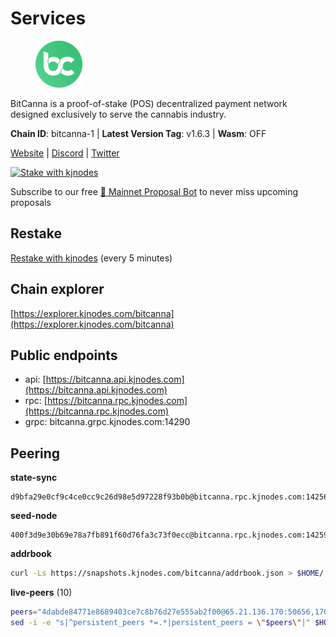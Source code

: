 # Services

<figure><img src="https://raw.githubusercontent.com/kj89/cosmos-images/main/logos/bitcanna.png" alt=""><figcaption></figcaption></figure>

BitCanna is a proof-of-stake (POS) decentralized payment network designed exclusively to serve the cannabis industry. 

**Chain ID**: bitcanna-1 | **Latest Version Tag**: v1.6.3 | **Wasm**: OFF

[Website](https://www.bitcanna.io) | [Discord](https://discord.gg/9AVrzaVQvs) | [Twitter](https://twitter.com/BitCannaGlobal)

[![Stake with kjnodes](https://i.ibb.co/cr44Q8j/button-stake-with-kjnodes.png)](https://restake.app/bitcanna/bcnavaloper1aym6s8eza7kjvnxuwxufrzccz6vqvgnsc47cc7)

Subscribe to our free [🤖 Mainnet Proposal Bot](https://t.me/kjnodes_proposal_bot) to never miss upcoming proposals

## Restake

[Restake with kjnodes](https://restake.app/bitcanna/bcnavaloper1aym6s8eza7kjvnxuwxufrzccz6vqvgnsc47cc7) (every 5 minutes)
## Chain explorer
[https://explorer.kjnodes.com/bitcanna](https://explorer.kjnodes.com/bitcanna)

## Public endpoints

* api: [https://bitcanna.api.kjnodes.com](https://bitcanna.api.kjnodes.com)
* rpc: [https://bitcanna.rpc.kjnodes.com](https://bitcanna.rpc.kjnodes.com)
* grpc: bitcanna.grpc.kjnodes.com:14290

## Peering

**state-sync**

```text
d9bfa29e0cf9c4ce0cc9c26d98e5d97228f93b0b@bitcanna.rpc.kjnodes.com:14256
```

**seed-node**

```text
400f3d9e30b69e78a7fb891f60d76fa3c73f0ecc@bitcanna.rpc.kjnodes.com:14259
```

**addrbook**
```bash
curl -Ls https://snapshots.kjnodes.com/bitcanna/addrbook.json > $HOME/.bcna/config/addrbook.json
```

**live-peers** (10)
```bash
peers="4dabde84771e8689403ce7c8b76d27e555ab2f00@65.21.136.170:50656,17065f4b6062471aa2e1e615d5061e200a1d44e0@62.171.190.198:26656,320d0d38559140608b72a361db44b2a8f14bf0d1@107.181.229.154:16656,65b12d58cc642eb8a1eb4e8344eaf26afce2e6d3@37.120.191.47:36656,b15c0fade5fc0a354b4ac3fd9cdd8a716cddd24a@136.144.182.191:26656,23671067d0fd40aec523290585c7d8e91034a771@65.108.43.170:26656,b212d5740b2e11e54f56b072dc13b6134650cfb5@169.155.168.54:26656,8a3d8b8a6608f19fbdb34d330c9c9dd44a756a38@88.198.52.150:26666,7c00beb4956bc40cd33ced6e2c2ffe07d4fa32e7@95.216.242.82:36656,d9bfa29e0cf9c4ce0cc9c26d98e5d97228f93b0b@65.109.88.38:14256"
sed -i -e "s|^persistent_peers *=.*|persistent_peers = \"$peers\"|" $HOME/.bcna/config/config.toml
```
